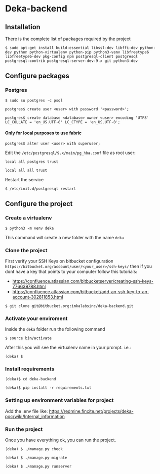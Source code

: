 # Deka-backend


## Installation
There is the complete list of packages required by the project
```
$ sudo apt-get install build-essential libssl-dev libffi-dev python-dev python python-virtualenv python-pip python3-venv libfreetype6 libfreetype6-dev pkg-config npm postgresql-client postgresql postgresql-contrib postgresql-server-dev-9.x git python3-dev
```

## Configure packages

### Postgres

```
$ sudo su postgres -c psql

postgres$ create user <user> with password '<password>';

postgres$ create database <database> owner <user> encoding 'UTF8' LC_COLLATE = 'en_US.UTF-8' LC_CTYPE = 'en_US.UTF-8';
```

#### Only for local purposes to use fabric

```
postgres$ alter user <user> with superuser;
```

Edit the `/etc/postgresql/9.x/main/pg_hba.conf` file as root user:

```
local all postgres trust

local all all trust
```

Restart the service

```
$ /etc/init.d/postgresql restart
```

## Configure the project
### Create a virtualenv

```
$ python3 -m venv deka
```

This command will create a new folder with the name `deka`

### Clone the project

First verify your SSH Keys on bitbucket configuration `https://bitbucket.org/account/user/<your_user>/ssh-keys/`
then if you dont have a key that points to your computer follow this tutorials:

* https://confluence.atlassian.com/bitbucketserver/creating-ssh-keys-776639788.html
* https://confluence.atlassian.com/bitbucket/add-an-ssh-key-to-an-account-302811853.html

```
$ git clone git@bitbucket.org:inkalabsinc/deka-backend.git
```

### Activate your enviroment
Inside the `deka` folder run the following command

```
$ source bin/activate
```

After this you will see the virtualenv name in your prompt. i.e.:

```
(deka) $
```

### Install requirements
```
(deka)$ cd deka-backend

(deka)$ pip install -r requirements.txt
```

### Setting up environment variables for project

Add the .env file like: https://redmine.fincite.net/projects/deka-poc/wiki/Internal_information

### Run the project

Once you have everything ok, you can run the project.

```
(deka) $ ./manage.py check

(deka) $ ./manage.py migrate

(deka) $ ./manage.py runserver
```